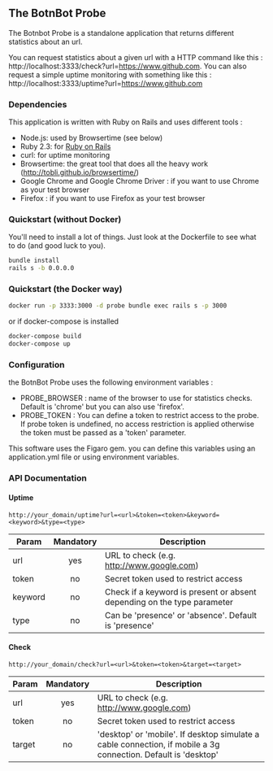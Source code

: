 ## The BotnBot Probe

The Botnbot Probe is a standalone application that returns different statistics about an url.

You can request statistics about a given url with a HTTP command like this : http://localhost:3333/check?url=https://www.github.com.
You can also request a simple uptime monitoring with something like this : http://localhost:3333/uptime?url=https://www.github.com

### Dependencies

This application is written with Ruby on Rails and uses different tools :

* Node.js: used by Browsertime (see below)
* Ruby 2.3: for [Ruby on Rails](http://rubyonrails.org/)
* curl: for uptime monitoring
* Browsertime: the great tool that does all the heavy work (http://tobli.github.io/browsertime/)
* Google Chrome and Google Chrome Driver : if you want to use Chrome as your test browser
* Firefox : if you want to use Firefox as your test browser


### Quickstart (without Docker)

You'll need to install a lot of things. Just look at the Dockerfile to see what to do (and good luck to you).


```sh
bundle install
rails s -b 0.0.0.0
```

### Quickstart (the Docker way)

```sh
docker run -p 3333:3000 -d probe bundle exec rails s -p 3000
```

or if docker-compose is installed

```sh
docker-compose build
docker-compose up
```

### Configuration

the BotnBot Probe uses the following environment variables :

* PROBE_BROWSER : name of the browser to use for statistics checks. Default is 'chrome' but you can also use 'firefox'.
* PROBE_TOKEN : You can define a token to restrict access to the probe. If probe token is undefined, no access restriction is applied otherwise the token must be passed as a 'token' parameter.

This software uses the Figaro gem. you can define this variables using an application.yml file or using environment variables.

### API Documentation

#### Uptime

```
http://your_domain/uptime?url=<url>&token=<token>&keyword=<keyword>&type=<type>
```

| Param   | Mandatory | Description  |
| --------|:---------:| -----|
| url     | yes       | URL to check (e.g. http://www.google.com)|
| token   | no        | Secret token used to restrict access |
| keyword | no        | Check if a keyword is present or absent depending on the type parameter |
| type    | no        |  Can be 'presence' or 'absence'. Default is 'presence' |

#### Check

```
http://your_domain/check?url=<url>&token=<token>&target=<target>
```

| Param  | Mandatory | Description  |
| -------|:---------:| -----|
| url    | yes       | URL to check (e.g. http://www.google.com)|
| token  | no        | Secret token used to restrict access |
| target | no        | 'desktop' or 'mobile'. If desktop simulate a cable connection, if mobile a 3g connection. Default is 'desktop' |
